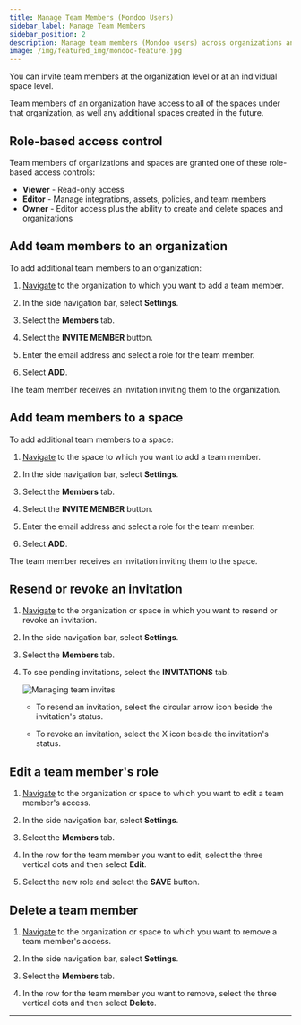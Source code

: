 ```yaml
---
title: Manage Team Members (Mondoo Users)
sidebar_label: Manage Team Members
sidebar_position: 2
description: Manage team members (Mondoo users) across organizations and spaces in Mondoo Platform.
image: /img/featured_img/mondoo-feature.jpg
---
```


You can invite team members at the organization level or at an individual space level.

Team members of an organization have access to all of the spaces under that organization, as well any additional spaces created in the future.

## Role-based access control

Team members of organizations and spaces are granted one of these role-based access controls:

- **Viewer** - Read-only access
- **Editor** - Manage integrations, assets, policies, and team members
- **Owner** - Editor access plus the ability to create and delete spaces and organizations

## Add team members to an organization

To add additional team members to an organization:

1. [Navigate](/platform/start/navigate/) to the organization to which you want to add a team member.

2. In the side navigation bar, select **Settings**.

3. Select the **Members** tab.

4. Select the **INVITE MEMBER** button.

5. Enter the email address and select a role for the team member.

6. Select **ADD**.

The team member receives an invitation inviting them to the organization.

## Add team members to a space

To add additional team members to a space:

1. [Navigate](/platform/start/navigate/) to the space to which you want to add a team member.

2. In the side navigation bar, select **Settings**.

3. Select the **Members** tab.

4. Select the **INVITE MEMBER** button.

5. Enter the email address and select a role for the team member.

6. Select **ADD**.

The team member receives an invitation inviting them to the space.

## Resend or revoke an invitation

1. [Navigate](/platform/start/navigate/) to the organization or space in which you want to resend or revoke an invitation.

2. In the side navigation bar, select **Settings**.

3. Select the **Members** tab.

4. To see pending invitations, select the **INVITATIONS** tab.

   ![Managing team invites](/img/platform/maintain/access/invitations.png)

   - To resend an invitation, select the circular arrow icon beside the invitation's status.

   - To revoke an invitation, select the X icon beside the invitation's status.

## Edit a team member's role

1. [Navigate](/platform/start/navigate/) to the organization or space to which you want to edit a team member's access.

2. In the side navigation bar, select **Settings**.

3. Select the **Members** tab.

4. In the row for the team member you want to edit, select the three vertical dots and then select **Edit**.

5. Select the new role and select the **SAVE** button.

## Delete a team member

1. [Navigate](/platform/start/navigate/) to the organization or space to which you want to remove a team member's access.

2. In the side navigation bar, select **Settings**.

3. Select the **Members** tab.

4. In the row for the team member you want to remove, select the three vertical dots and then select **Delete**.

---
